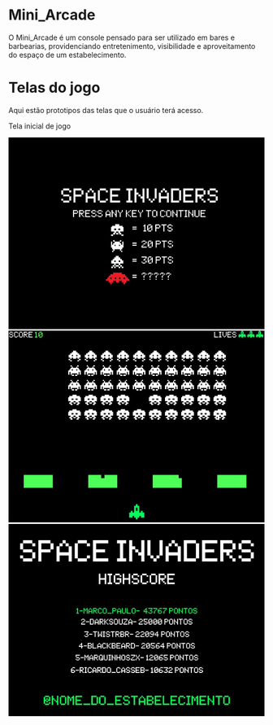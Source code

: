 # Mini_Arcade

O Mini_Arcade é um console pensado para ser utilizado em bares e barbearias, providenciando entretenimento, visibilidade e aproveitamento do espaço de um estabelecimento.

# Telas do jogo

Aqui estão prototipos das telas que o usuário terá acesso.

Tela inicial de jogo

![](Telas_Prototipo/TP1.jpg)
![](Telas_Prototipo/TP2.jpg)
![](Telas_Prototipo/TP3.jpg)
